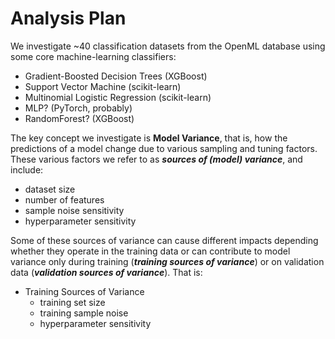 # Analysis Plan

We investigate ~40 classification datasets from the OpenML database using some
core machine-learning classifiers:

- Gradient-Boosted Decision Trees (XGBoost)
- Support Vector Machine (scikit-learn)
- Multinomial Logistic Regression (scikit-learn)
- MLP? (PyTorch, probably)
- RandomForest? (XGBoost)

The key concept we investigate is **Model Variance**, that is, how the predictions of
a model change due to various sampling and tuning factors. These various factors we
refer to as ***sources of (model) variance***, and include:

- dataset size
- number of features
- sample noise sensitivity
- hyperparameter sensitivity

Some of these sources of variance can cause different impacts depending whether
they operate in the training data or can contribute to model variance only
during training (***training sources of variance***) or on validation data
(***validation sources of variance***). That is:

- Training Sources of Variance
  - training set size
  - training sample noise
  - hyperparameter sensitivity

